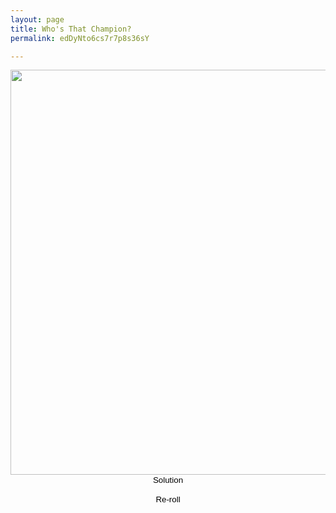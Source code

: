 ```yaml
---
layout: page
title: Who's That Champion?
permalink: edDyNto6cs7r7p8s36sY

---
```

<center>

<img src="https://github.com/UNSWLoLSoc/LoLSocWebpage/blob/master/uploads/1-1.png?raw=true" width="648" height="648" class="center" id = "test">

</center>

<center>  
<button type="button" onclick="reveal()" style="background-color: transparent; background-repeat:no-repeat; border: none; cursor:pointer; overflow: hidden; outline:none;">Solution</button>

<button type="button" onclick="reRoll()" style="background-color: transparent; background-repeat:no-repeat; border: none; cursor:pointer; overflow: hidden; outline:none;">Re-roll</button>

</center>

<script type = "text/javascript">
    var champion = "champion";
    var prev = 0; 
    function reRoll(){
      dice1 = Math.floor(Math.random() * 19) + 1;
      if(dice1 == prev) {
          dice1++;
      }
      prev = dice1;
      var silhouette = "https://raw.githubusercontent.com/UNSWLoLSoc/LoLSocWebpage/master/uploads/Silhouette/";
      switch(dice1) {
        case 1:
          champion = "alistar";          
          break;
        case 2:
          champion = "amumu";
          break;
        case 3:
          champion = "cass";
          break;
        case 4:
          champion = "diana";
          break;
        case 5:
          champion = "draven";
          break;
        case 6:
          champion = "ekko";
          break;
        case 7:
          champion = "elise";
          break;
        case 8:
          champion = "fiddle";
          break;
        case 9:
          champion = "fiora";
          break;
        case 10:
          champion = "fizz";
          break; 
        case 11:
          champion = "galio";
          break;
        case 12:
          champion = "janna";
          break;
        case 13:
          champion = "kat";
          break;
        case 14:
          champion = "malz";
          break; 
        case 15:
          champion = "ornn";
          break;
        case 16:
          champion = "qiayana";
          break;
        case 17:
          champion = "reksai";
          break;
        case 18:
          champion = "sett";
          break; 
        case 19:
          champion = "shyv";
          break;
        case 20:
          champion = "tristana";
          break;
      }
      silhouette += champion;
      silhouette += ".png";
      document.getElementById("test").src= silhouette;
    }
    
    function reveal(){
    var silhouette = "https://raw.githubusercontent.com/UNSWLoLSoc/LoLSocWebpage/master/uploads/Solutions/";
    document.getElementById("test").src= silhouette + champion + ".png";
    }

</script>
